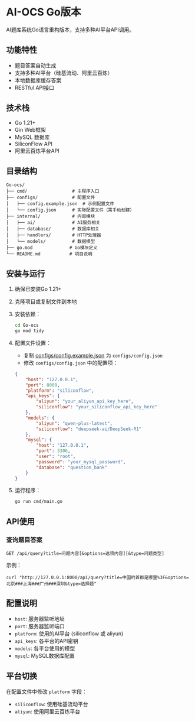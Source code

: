 # AI-OCS Go版本

AI题库系统Go语言重构版本，支持多种AI平台API调用。

## 功能特性

- 题目答案自动生成
- 支持多种AI平台（硅基流动、阿里云百炼）
- 本地数据库缓存答案
- RESTful API接口

## 技术栈

- Go 1.21+
- Gin Web框架
- MySQL 数据库
- SiliconFlow API
- 阿里云百炼平台API

## 目录结构

```
Go-ocs/
├── cmd/                 # 主程序入口
├── configs/             # 配置文件
│   ├── config.example.json  # 示例配置文件
│   └── config.json      # 实际配置文件（需手动创建）
├── internal/            # 内部模块
│   ├── ai/              # AI服务相关
│   ├── database/        # 数据库相关
│   ├── handlers/        # HTTP处理器
│   └── models/          # 数据模型
├── go.mod              # Go模块定义
└── README.md           # 项目说明
```

## 安装与运行

1. 确保已安装Go 1.21+

2. 克隆项目或复制文件到本地

3. 安装依赖：
   ```bash
   cd Go-ocs
   go mod tidy
   ```

4. 配置文件设置：
   - 复制 [configs/config.example.json](file:///f:/Project/Go-ocs/configs/config.example.json) 为 `configs/config.json`
   - 修改 `configs/config.json` 中的配置项：
   ```json
   {
       "host": "127.0.0.1",
       "port": 8000,
       "platform": "siliconflow",
       "api_keys": {
           "aliyun": "your_aliyun_api_key_here",
           "siliconflow": "your_siliconflow_api_key_here"
       },
       "models": {
           "aliyun": "qwen-plus-latest",
           "siliconflow": "deepseek-ai/DeepSeek-R1"
       },
       "mysql": {
           "host": "127.0.0.1",
           "port": 3306,
           "user": "root",
           "password": "your_mysql_password",
           "database": "question_bank"
       }
   }
   ```

5. 运行程序：
   ```bash
   go run cmd/main.go
   ```

## API使用

### 查询题目答案

```
GET /api/query?title=问题内容[&options=选项内容][&type=问题类型]
```

示例：
```
curl "http://127.0.0.1:8000/api/query?title=中国的首都是哪里%3F&options=北京###上海###广州###深圳&type=选择题"
```

## 配置说明

- `host`: 服务器监听地址
- `port`: 服务器监听端口
- `platform`: 使用的AI平台 (siliconflow 或 aliyun)
- `api_keys`: 各平台的API密钥
- `models`: 各平台使用的模型
- `mysql`: MySQL数据库配置

## 平台切换

在配置文件中修改 `platform` 字段：
- `siliconflow`: 使用硅基流动平台
- `aliyun`: 使用阿里云百炼平台